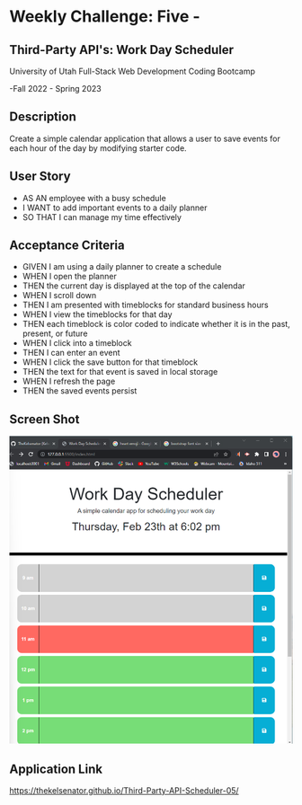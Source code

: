 # Weekly Challenge: Five -

## Third-Party API's: Work Day Scheduler

University of Utah
Full-Stack Web Development Coding Bootcamp

-Fall 2022 - Spring 2023

## Description

  Create a simple calendar application that allows a user to save events for each hour of the day by modifying starter code.

## User Story

  * AS AN employee with a busy schedule
  * I WANT to add important events to a daily planner
  * SO THAT I can manage my time effectively

## Acceptance Criteria 

  * GIVEN I am using a daily planner to create a schedule
  * WHEN I open the planner
  * THEN the current day is displayed at the top of the calendar
  * WHEN I scroll down
  * THEN I am presented with timeblocks for standard business hours
  * WHEN I view the timeblocks for that day
  * THEN each timeblock is color coded to indicate whether it is in the past, present, or future
  * WHEN I click into a timeblock
  * THEN I can enter an event
  * WHEN I click the save button for that timeblock
  * THEN the text for that event is saved in local storage
  * WHEN I refresh the page
  * THEN the saved events persist

## Screen Shot

![alt_text](./assets/images/Screenshot%20(27).png)

## Application Link

https://thekelsenator.github.io/Third-Party-API-Scheduler-05/
